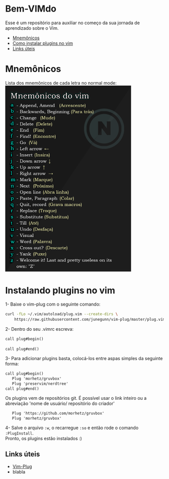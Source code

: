 # Bem-VIMdo  
Esse é um repositório para auxiliar no começo da sua jornada de aprendizado sobre o Vim.

 - [Mnemônicos](#mnemônicos)  
 - [Como instalar plugins no vim](#instalando-plugins-no-vim) 
 - [Links úteis](#links-úteis)  

# Mnemônicos
Lista dos mnemônicos de cada letra no normal mode:   
<img src="imagens_oficina/mnemonicos.png" width="400" alt="Lista dos mnemônicos">


# Instalando plugins no vim
1- Baixe o vim-plug com o seguinte comando:

```sh
curl -fLo ~/.vim/autoload/plug.vim --create-dirs \
    https://raw.githubusercontent.com/junegunn/vim-plug/master/plug.vim
```
2- Dentro do seu .vimrc escreva:

```vim
call plug#begin()

call plug#end()
```
3- Para adicionar plugins basta, colocá-los entre aspas simples da seguinte forma:

```vim
call plug#begin()
   Plug 'morhetz/gruvbox'
   Plug 'preservim/nerdtree'
call plug#end()
```
 Os plugins vem de repositórios git. É possível usar o link inteiro ou a abreviação 'nome de usuário/ repositório do criador'
```vim
   Plug 'https://github.com/morhetz/gruvbox'  
   Plug 'morhetz/gruvbox'
```
4- Salve o arquivo `:w`, o recarregue `:so` e então rode o comando `:PlugInstall`.  
Pronto, os plugins estão instalados :)  

## Links úteis
   - <a href="https://github.com/junegunn/vim-plug" target="_blank" >Vim-Plug</a>
   - blabla
